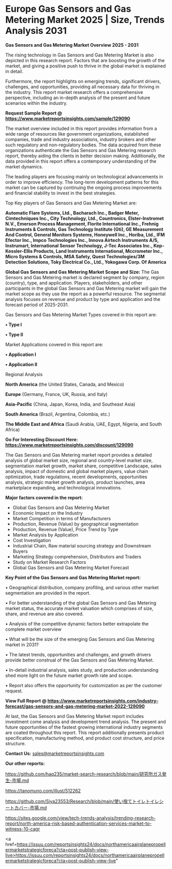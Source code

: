 # Europe Gas Sensors and Gas Metering Market 2025 | Size, Trends Analysis 2031

<Strong> Gas Sensors and Gas Metering Market Overview 2025 - 2031</strong>

The rising technology in Gas Sensors and Gas Metering Market is also depicted in this research report. Factors that are boosting the growth of the market, and giving a positive push to thrive in the global market is explained in detail.

Furthermore, the report highlights on emerging trends, significant drivers, challenges, and opportunities, providing all necessary data for thriving in the industry. This report market research offers a comprehensive perspective, including an in-depth analysis of the present and future scenarios within the industry.

<strong>Request Sample Report @ <a href=https://www.marketreportsinsights.com/sample/129090>https://www.marketreportsinsights.com/sample/129090</a></strong>

The market overview included in this report provides information from a wide range of resources like government organizations, established companies, trade and industry associations, industry brokers and other such regulatory and non-regulatory bodies. The data acquired from these organizations authenticate the Gas Sensors and Gas Metering research report, thereby aiding the clients in better decision making. Additionally, the data provided in this report offers a contemporary understanding of the market dynamics.

The leading players are focusing mainly on technological advancements in order to improve efficiency. The long-term development patterns for this market can be captured by continuing the ongoing process improvements and financial stability to invest in the best strategies.

Top Key players of Gas Sensors and Gas Metering Market are:

<strong>Automatic Flare Systems, Ltd., Bacharach Inc., Badger Meter, Cimtechniques Inc., City Technology, Ltd., Countronics, Elster-Instromet N.V., Emerson Process Management, Florite International Inc., Frehnig Instruments & Controls, Gas Technology Institute (Gti), GE Measurement And Control, General Monitors Systems, Honeywell Inc., Horiba, Ltd., IFM Efector Inc., Impco Technologies Inc., Innova Airtech Instruments A/S, Instrumart, International Sensor Technology, J-Tec Associates Inc., Kep-Kessler-Ellis Products, Land Instruments International, Mccrometer Inc., Micro Systems & Controls, MSA Safety, Quest Technologies/3M Detection Solutions, Toky Electrical Co., Ltd., Yokogawa Corp. Of America</strong>

<strong><b>Global Gas Sensors and Gas Metering Market Scope and Size:</b></strong>
The Gas Sensors and Gas Metering market is declared segment by company, region (country), type, and application. Players, stakeholders, and other participants in the global Gas Sensors and Gas Metering market will gain the market scope as they use the report as a powerful resource. The segmental analysis focuses on revenue and product by type and application and the forecast period of 2025-2031.

Gas Sensors and Gas Metering Market Types covered in this report are:

<strong>• Type I

• Type II</strong>

Market Applications covered in this report are:

<strong>• Application I

• Application II</strong> 

Regional Analysis

<strong>North America</strong> (the United States, Canada, and Mexico)

<strong>Europe</strong> (Germany, France, UK, Russia, and Italy)

<strong>Asia-Pacific</strong> (China, Japan, Korea, India, and Southeast Asia)

<strong>South America</strong> (Brazil, Argentina, Colombia, etc.)

<strong>The Middle East and Africa</strong> (Saudi Arabia, UAE, Egypt, Nigeria, and South Africa)

<strong>Go For Interesting Discount Here: <a href=https://www.marketreportsinsights.com/discount/129090>https://www.marketreportsinsights.com/discount/129090</a></strong>

The Gas Sensors and Gas Metering market report provides a detailed analysis of global market size, regional and country-level market size, segmentation market growth, market share, competitive Landscape, sales analysis, impact of domestic and global market players, value chain optimization, trade regulations, recent developments, opportunities analysis, strategic market growth analysis, product launches, area marketplace expanding, and technological innovations.

<strong><b>Major factors covered in the report:</b></strong>
<ul>
  <li>Global Gas Sensors and Gas Metering Market </li>
  <li>Economic Impact on the Industry</li>
  <li>Market Competition in terms of Manufacturers</li>
  <li>Production, Revenue (Value) by geographical segmentation</li>
  <li>Production, Revenue (Value), Price Trend by Type</li>
  <li>Market Analysis by Application</li>
  <li>Cost Investigation</li>
  <li>Industrial Chain, Raw material sourcing strategy and Downstream Buyers</li>
  <li>Marketing Strategy comprehension, Distributors and Traders</li>
  <li>Study on Market Research Factors</li>
  <li>Global Gas Sensors and Gas Metering Market Forecast</li>
</ul>

<strong><b>Key Point of the Gas Sensors and Gas Metering Market report:</b></strong>

• Geographical distribution, company profiling, and various other market segmentation are provided in the report.

• For better understanding of the global Gas Sensors and Gas Metering market status, the accurate market valuation which comprises of size, share, and revenue are also covered.

• Analysis of the competitive dynamic factors better extrapolate the complete market overview

• What will be the size of the emerging Gas Sensors and Gas Metering market in 2031?

• The latest trends, opportunities and challenges, and growth drivers provide better construal of the Gas Sensors and Gas Metering Market.

• In-detail industrial analysis, sales study, and production understanding shed more light on the future market growth rate and scope.

• Report also offers the opportunity for customization as per the customer request.

<strong><b>View Full Report @ <a href=https://www.marketreportsinsights.com/industry-forecast/gas-sensors-and-gas-metering-market-2022-129090>https://www.marketreportsinsights.com/industry-forecast/gas-sensors-and-gas-metering-market-2022-129090</a></b></strong>


At last, the Gas Sensors and Gas Metering Market report includes investment come analysis and development trend analysis. The present and future opportunities of the fastest growing international industry segments are coated throughout this report. This report additionally presents product specification, manufacturing method, and product cost structure, and price structure.

<strong>Contact Us:</strong>
sales@marketreportsinsights.com

<strong>Our other reports:</strong>

<a href=https://github.com/haq235/market-search-research/blob/main/研究所ガス発生-市場.md>https://github.com/haq235/market-search-research/blob/main/研究所ガス発生-市場.md</a>

<a href=https://tanomuno.com/illust/512262>https://tanomuno.com/illust/512262</a>

<a href=https://github.com/Siya23553/Research/blob/main/使い捨てトイレトイレシートカバー-市場.md>https://github.com/Siya23553/Research/blob/main/使い捨てトイレトイレシートカバー-市場.md</a>

<a href=https://sites.google.com/view/tech-trends-analysis/trending-research-report/north-america-risk-based-authentication-services-market-to-witness-10-cagr>https://sites.google.com/view/tech-trends-analysis/trending-research-report/north-america-risk-based-authentication-services-market-to-witness-10-cagr</a>

<a href=https://issuu.com/reportsinsights24/docs/northamericaairplanepropellermarketstrategicforeca?cta=post-publish-view-live>https://issuu.com/reportsinsights24/docs/northamericaairplanepropellermarketstrategicforeca?cta=post-publish-view-live</a>"

